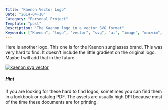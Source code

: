 ```yaml
---
Title: "Kaenon Vector Logo"
Date: "2014-04-10"
Category: "Personal Project"
Template: "post"
Description: "The Kaenon logo in a vector SVG format"
Keywords: ["Kaenon", "logo", "vector", "svg", "ai", "image", "macvim", "icon", "icns"]
---
```


Here is another logo. This one is for the Kaenon sunglasses brand. This was very hard to find. It doesn't include the little gradient on the original logo. Maybe I will add that in the future.

<div class="center">
  <a href="http://ohdoylerules.com/images/kaenon.svg" target="_blank"><img alt="kaenon svg vector" src="http://ohdoylerules.com/images/kaenon.svg" ></a>
</div>

##### Hint

If you are looking for these hard to find logos, sometimes you can find them in a lookbook or catalog PDF. The assets are usually high DPI because most of the time these documents are for printing.
